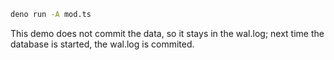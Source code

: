 ```bash
deno run -A mod.ts
```

This demo does not commit the data, so it stays in the wal.log; next time the database is started, the wal.log is commited.
